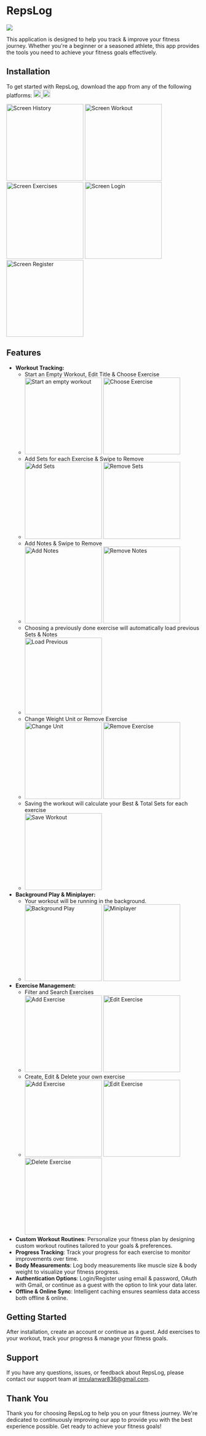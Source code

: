 <h1><strong>RepsLog</strong></h1>
<img src = "https://github.com/user-attachments/assets/4123c2f3-7eaf-49e9-8f60-fa0c1cf1f708">
<p>This application is designed to help you track & improve your fitness journey. Whether you're a beginner or a seasoned athlete, this app provides the tools you need to achieve your fitness goals effectively.</p>

<h2><strong>Installation</strong></h2>

<p>To get started with RepsLog, download the app from any of the following platforms:
    <a href="https://play.google.com/store/apps/details?id=com.imrul.replog&pcampaignid=web_share">
        <img src="https://github.com/user-attachments/assets/798f1a1d-266a-4446-8e9f-c9259c55038f" 
          alt="Play Store Icon" style="width: 20px; height: 20px;">
    </a>
    <a href="https://www.amazon.com/gp/product/B0DP3Y8KVW">
        <img src="https://github.com/user-attachments/assets/43ac96c1-17fc-4be2-a9da-62e2c921772c" 
          alt="Appstore Icon" style="width: 20px; height: 20px;">
    </a>
</p>

<img src="https://github.com/user-attachments/assets/53b2d34d-15af-4851-86ea-6d2295e9b8b1" alt="Screen History" style="width: 200px;">
<img src="https://github.com/user-attachments/assets/17e03df6-d213-46a3-8a1e-89d2c7a7fb42" alt="Screen Workout" style="width: 200px;">
<img src="https://github.com/user-attachments/assets/62c01380-9f67-4ad7-846e-6545d90e3449" alt="Screen Exercises" style="width: 200px;">
<img src="https://github.com/user-attachments/assets/05ab3163-69d0-41b4-8d09-b9206ef02a5a" alt="Screen Login" style="width: 200px;">
<img src="https://github.com/user-attachments/assets/8ea2925e-e898-4a5b-977e-4b52f2910c82" alt="Screen Register" style="width: 200px;">
<h2><strong>Features</strong></h2>
<ul>
<li><strong>Workout Tracking:</strong>
    <ul>
      <li>Start an Empty Workout, Edit Title & Choose Exercise</li>
       <li>
        <img src="https://github.com/user-attachments/assets/31f9ef8f-16f3-417c-bf85-f54f5d8137f8" alt="Start an empty workout" style="width: 200px;">
        <img src="https://github.com/user-attachments/assets/4f3097c7-3858-40d0-b3b6-45108bc91500" alt="Choose Exercise" style="width: 200px;">
      </li>
      <li>Add Sets for each Exercise & Swipe to Remove</li>
      <li>
        <img src="https://github.com/user-attachments/assets/06fd4296-084e-42ec-912c-b3b96ddf9b11" alt="Add Sets" style="width: 200px;">
        <img src="https://github.com/user-attachments/assets/99608b99-c671-4cb3-a6ab-3f990c25a758" alt="Remove Sets" style="width: 200px;">
      </li>
      <li>Add Notes & Swipe to Remove</li>
      <li>
        <img src="https://github.com/user-attachments/assets/0d8fbf75-4556-45a7-99dd-f5cca310c245" alt="Add Notes" style="width: 200px;">
        <img src="https://github.com/user-attachments/assets/9d287be2-302d-4ee5-850d-043bbdc4e66e" alt="Remove Notes" style="width: 200px;">
      </li>
      <li>Choosing a previously done exercise will automatically load previous Sets & Notes</li>
      <li>
        <img src="https://github.com/user-attachments/assets/b303e5ba-b037-4f36-bedc-60e52dccfd67" alt="Load Previous" style="width: 200px;">
      </li>
      <li>Change Weight Unit or Remove Exercise</li>
      <li>
        <img src="https://github.com/user-attachments/assets/39240504-3768-40d2-bfa0-bc89a394461c" alt="Change Unit" style="width: 200px;">
        <img src="https://github.com/user-attachments/assets/d2762c38-80c1-44ee-9371-aaf804a9fba8" alt="Remove Exercise" style="width: 200px;">
      </li>
      <li>Saving the workout will calculate your Best & Total Sets for each exercise</li>
      <li>
        <img src="https://github.com/user-attachments/assets/4f7227fd-27a7-479a-9626-300063391b8b" alt="Save Workout" style="width: 200px;">
      </li>
    </ul>
</li>
<li><strong>Background Play & Miniplayer: </strong>
    <ul>
      <li>Your workout will be running in the background.</li>
      <li>
         <img src="https://github.com/user-attachments/assets/67473924-390d-449e-ad61-dd35df613498" alt="Background Play" style="width: 200px;">
         <img src="https://github.com/user-attachments/assets/f1740afa-e2f6-4d24-931d-5cb8c236de62" alt="Miniplayer" style="width: 200px;">
      </li>
    </ul>
</li>

<li><strong>Exercise Management:</strong>
    <ul>
      <li>Filter and Search Exercises</li>
       <li>
        <img src="https://github.com/ImrulAnwar/RepsLog/assets/88951453/d346d847-7a47-43e9-87dd-e33e5ce8067b" alt="Add Exercise" style="width: 200px;">
        <img src="https://github.com/ImrulAnwar/RepsLog/assets/88951453/6ad0ffe9-3daf-4522-8556-d05f2d0672c3" alt="Edit Exercise" style="width: 200px;">
      </li>
      <li>Create, Edit & Delete your own exercise</li>
      <li>
        <img src="https://github.com/ImrulAnwar/RepsLog/assets/88951453/94390ab6-f770-4723-b7d1-72416a58e66c" alt="Add Exercise" style="width: 200px;">
        <img src="https://github.com/ImrulAnwar/RepsLog/assets/88951453/1f2137b8-1429-4eb2-9e6f-a7185337fd03" alt="Edit Exercise" style="width: 200px;">
        <img src="https://github.com/ImrulAnwar/RepsLog/assets/88951453/31434f99-e73c-445a-9360-26cc4e50e169" alt="Delete Exercise" style="width: 200px;">
      </li>
    </ul>
</li>

<li><strong>Custom Workout Routines</strong>: Personalize your fitness plan by designing custom workout routines tailored to your goals & preferences.</li>

<li><strong>Progress Tracking</strong>: Track your progress for each exercise to monitor improvements over time.</li>

<li><strong>Body Measurements</strong>: Log body measurements like muscle size & body weight to visualize your fitness progress.</li>

<li><strong>Authentication Options</strong>: Login/Register using email & password, OAuth with Gmail, or continue as a guest with the option to link your data later.</li>

<li><strong>Offline & Online Sync</strong>: Intelligent caching ensures seamless data access both offline & online.</li>
</ul>

<h2><strong>Getting Started</strong></h2>

<p>After installation, create an account or continue as a guest. Add exercises to your workout, track your progress & manage your fitness goals.</p>

<h2><strong>Support</strong></h2>

<p>If you have any questions, issues, or feedback about RepsLog, please contact our support team at <a href="imrulanwar836@gmail.com">imrulanwar836@gmail.com</a>.</p>

<h2><strong>Thank You</strong></h2>

<p>Thank you for choosing RepsLog to help you on your fitness journey. We're dedicated to continuously improving our app to provide you with the best experience possible. Get ready to achieve your fitness goals!</p>
